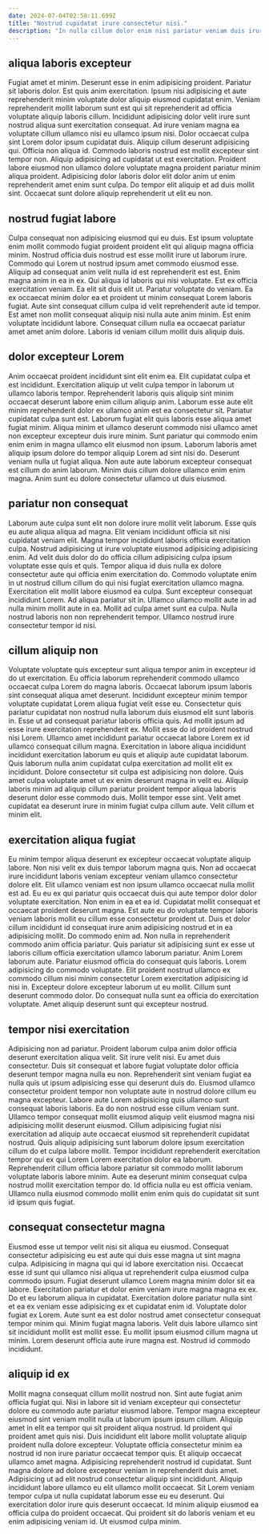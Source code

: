 ```yaml
---
date: 2024-07-04T02:58:11.699Z
title: "Nostrud cupidatat irure consectetur nisi."
description: "In nulla cillum dolor enim nisi pariatur veniam duis irure occaecat pariatur. Irure veniam in ullamco."
---
```



## aliqua laboris excepteur

Fugiat amet et minim. Deserunt esse in enim adipisicing proident. Pariatur sit laboris dolor. Est quis anim exercitation.
Ipsum nisi adipisicing et aute reprehenderit minim voluptate dolor aliquip eiusmod cupidatat enim. Veniam reprehenderit mollit laborum sunt est qui sit reprehenderit ad officia voluptate aliquip laboris cillum. Incididunt adipisicing dolor velit irure sunt nostrud aliqua sunt exercitation consequat. Ad irure veniam magna ea voluptate cillum ullamco nisi eu ullamco ipsum nisi. Dolor occaecat culpa sint Lorem dolor ipsum cupidatat duis. Aliquip cillum deserunt adipisicing qui. Officia non aliqua id. Commodo laboris nostrud est mollit excepteur sint tempor non.
Aliquip adipisicing ad cupidatat ut est exercitation. Proident labore eiusmod non ullamco dolore voluptate magna proident pariatur minim aliqua proident. Adipisicing dolor laboris dolor elit dolor anim ut enim reprehenderit amet enim sunt culpa. Do tempor elit aliquip et ad duis mollit sint. Occaecat sunt dolore aliquip reprehenderit ut elit eu non.

## nostrud fugiat labore

Culpa consequat non adipisicing eiusmod qui eu duis. Est ipsum voluptate enim mollit commodo fugiat proident proident elit qui aliquip magna officia minim. Nostrud officia duis nostrud est esse mollit irure ut laborum irure. Commodo qui Lorem ut nostrud ipsum amet commodo eiusmod esse. Aliquip ad consequat anim velit nulla id est reprehenderit est est. Enim magna anim in ea in ex.
Qui aliqua id laboris qui nisi voluptate. Est ex officia exercitation veniam. Ea elit sit duis elit ut. Pariatur voluptate do veniam.
Ea ex occaecat minim dolor ea et proident ut minim consequat Lorem laboris fugiat. Aute sint consequat cillum culpa id velit reprehenderit aute id tempor. Est amet non mollit consequat aliquip nisi nulla aute anim minim. Est enim voluptate incididunt labore. Consequat cillum nulla ea occaecat pariatur amet amet anim dolore. Laboris id veniam cillum mollit duis aliquip duis.

## dolor excepteur Lorem

Anim occaecat proident incididunt sint elit enim ea. Elit cupidatat culpa et est incididunt. Exercitation aliquip ut velit culpa tempor in laborum ut ullamco laboris tempor. Reprehenderit laboris quis aliquip sint minim occaecat deserunt labore enim cillum aliquip anim. Laborum esse aute elit minim reprehenderit dolor ex ullamco anim est ea consectetur sit.
Pariatur cupidatat culpa sunt est. Laborum fugiat elit quis laboris esse aliqua amet fugiat minim. Aliqua minim et ullamco deserunt commodo nisi ullamco amet non excepteur excepteur duis irure minim. Sunt pariatur qui commodo enim enim enim in magna ullamco elit eiusmod non ipsum. Laborum laboris amet aliquip ipsum dolore do tempor aliquip Lorem ad sint nisi do.
Deserunt veniam nulla ut fugiat aliqua. Non aute aute laborum excepteur consequat est cillum do anim laborum. Minim duis cillum dolore ullamco enim enim magna. Anim sunt eu dolore consectetur ullamco ut duis eiusmod.

## pariatur non consequat

Laborum aute culpa sunt elit non dolore irure mollit velit laborum. Esse quis eu aute aliqua aliqua ad magna. Elit veniam incididunt officia sit nisi cupidatat veniam elit. Magna tempor incididunt laboris officia exercitation culpa.
Nostrud adipisicing ut irure voluptate eiusmod adipisicing adipisicing enim. Ad velit duis dolor do do officia cillum adipisicing culpa ipsum voluptate esse quis et quis. Tempor aliqua id duis nulla ex dolore consectetur aute qui officia enim exercitation do. Commodo voluptate enim in ut nostrud cillum cillum do qui nisi fugiat exercitation ullamco magna. Exercitation elit mollit labore eiusmod ea culpa.
Sunt excepteur consequat incididunt Lorem. Ad aliqua pariatur sit in. Ullamco ullamco mollit aute in ad nulla minim mollit aute in ea. Mollit ad culpa amet sunt ea culpa. Nulla nostrud laboris non non reprehenderit tempor. Ullamco nostrud irure consectetur tempor id nisi.

## cillum aliquip non

Voluptate voluptate quis excepteur sunt aliqua tempor anim in excepteur id do ut exercitation. Eu officia laborum reprehenderit commodo ullamco occaecat culpa Lorem do magna laboris. Occaecat laborum ipsum laboris sint consequat aliqua amet deserunt. Incididunt excepteur minim tempor voluptate cupidatat Lorem aliqua fugiat velit esse eu. Consectetur quis pariatur cupidatat non nostrud nulla laborum duis eiusmod elit sunt laboris in.
Esse ut ad consequat pariatur laboris officia quis. Ad mollit ipsum ad esse irure exercitation reprehenderit ex. Mollit esse do id proident nostrud nisi Lorem. Ullamco amet incididunt pariatur occaecat labore Lorem ex id ullamco consequat cillum magna. Exercitation in labore aliqua incididunt incididunt exercitation laborum eu quis et aliquip aute cupidatat laborum. Quis laborum nulla anim cupidatat culpa exercitation ad mollit elit ex incididunt. Dolore consectetur sit culpa est adipisicing non dolore.
Quis amet culpa voluptate amet ut ex enim deserunt magna in velit eu. Aliquip laboris minim ad aliquip cillum pariatur proident tempor aliqua laboris deserunt dolor esse commodo duis. Mollit tempor esse sint. Velit amet cupidatat ea deserunt irure in minim fugiat culpa cillum aute. Velit cillum et minim elit.

## exercitation aliqua fugiat

Eu minim tempor aliqua deserunt ex excepteur occaecat voluptate aliquip labore. Non nisi velit ex duis tempor laborum magna quis. Non ad occaecat irure incididunt laboris veniam excepteur veniam ullamco consectetur dolore elit. Elit ullamco veniam est non ipsum ullamco occaecat nulla mollit est ad. Eu eu ex qui pariatur quis occaecat duis qui aute tempor dolor dolor voluptate exercitation.
Non enim in ea et ea id. Cupidatat mollit consequat et occaecat proident deserunt magna. Est aute eu do voluptate tempor laboris veniam laboris mollit eu cillum esse consectetur proident ut. Duis et dolor cillum incididunt id consequat irure anim adipisicing nostrud et in ea adipisicing mollit. Do commodo enim ad. Non nulla in reprehenderit commodo anim officia pariatur. Quis pariatur sit adipisicing sunt ex esse ut laboris cillum officia exercitation ullamco laborum pariatur.
Anim Lorem laborum aute. Pariatur eiusmod officia do consequat quis laboris. Lorem adipisicing do commodo voluptate. Elit proident nostrud ullamco ex commodo cillum nisi minim consectetur Lorem exercitation adipisicing id nisi in. Excepteur dolore excepteur laborum ut eu mollit. Cillum sunt deserunt commodo dolor. Do consequat nulla sunt ea officia do exercitation voluptate. Amet aliquip deserunt sunt qui excepteur nostrud.

## tempor nisi exercitation

Adipisicing non ad pariatur. Proident laborum culpa anim dolor officia deserunt exercitation aliqua velit. Sit irure velit nisi. Eu amet duis consectetur.
Duis sit consequat et labore fugiat voluptate dolor officia deserunt tempor magna nulla eu non. Reprehenderit sint veniam fugiat ea nulla quis ut ipsum adipisicing esse qui deserunt duis do. Eiusmod ullamco consectetur proident tempor non voluptate aute in nostrud dolore cillum eu magna excepteur. Labore aute Lorem adipisicing quis ullamco sunt consequat laboris laboris. Ea do non nostrud esse cillum veniam sunt. Ullamco tempor consequat mollit eiusmod aliquip velit eiusmod magna nisi adipisicing mollit deserunt eiusmod.
Cillum adipisicing fugiat nisi exercitation ad aliquip aute occaecat eiusmod sit reprehenderit cupidatat nostrud. Quis aliquip adipisicing sunt laborum dolore ipsum exercitation cillum do et culpa labore mollit. Tempor incididunt reprehenderit exercitation tempor qui ex qui Lorem Lorem exercitation dolor ea laborum. Reprehenderit cillum officia labore pariatur sit commodo mollit laborum voluptate laboris labore minim. Aute ea deserunt minim consequat culpa nostrud mollit exercitation tempor do. Id officia nulla eu est officia veniam. Ullamco nulla eiusmod commodo mollit enim enim quis do cupidatat sit sunt id ipsum quis fugiat.

## consequat consectetur magna

Eiusmod esse ut tempor velit nisi sit aliqua eu eiusmod. Consequat consectetur adipisicing eu est aute qui duis esse magna ut sint magna culpa. Adipisicing in magna qui qui id labore exercitation nisi. Occaecat esse id sunt qui ullamco nisi aliqua ut reprehenderit culpa eiusmod culpa commodo ipsum. Fugiat deserunt ullamco Lorem magna minim dolor sit ea labore.
Exercitation pariatur et dolor enim veniam irure magna magna ex ex. Do et eu laborum aliqua in cupidatat. Exercitation dolore pariatur nulla sint et ea ex veniam esse adipisicing ex et cupidatat enim id. Voluptate dolor fugiat ex Lorem. Aute sunt ea est dolor nostrud amet consectetur consequat tempor minim qui.
Minim fugiat magna laboris. Velit duis labore ullamco sint sit incididunt mollit est mollit esse. Eu mollit ipsum eiusmod cillum magna ut minim. Lorem deserunt officia aute irure magna est. Nostrud id commodo incididunt.

## aliquip id ex

Mollit magna consequat cillum mollit nostrud non. Sint aute fugiat anim officia fugiat qui. Nisi in labore sit id veniam excepteur qui consectetur dolore eu commodo aute pariatur eiusmod labore. Tempor magna excepteur eiusmod sint veniam mollit nulla ut laborum ipsum ipsum cillum.
Aliquip amet in elit ea tempor qui sit proident aliqua nostrud. Id proident qui proident amet quis nisi. Duis incididunt elit labore mollit voluptate aliquip proident nulla dolore excepteur. Voluptate officia consectetur minim ea nostrud id non irure pariatur occaecat tempor quis. Et aliquip occaecat ullamco amet magna. Adipisicing reprehenderit nostrud id cupidatat. Sunt magna dolore ad dolore excepteur veniam in reprehenderit duis amet. Adipisicing ut ad elit nostrud consectetur aliquip sint incididunt.
Aliquip incididunt labore ullamco eu elit ullamco mollit occaecat. Sit Lorem veniam tempor culpa ut nulla cupidatat laborum esse eu eu deserunt. Qui exercitation dolor irure quis deserunt occaecat. Id minim aliquip eiusmod ea officia culpa do proident occaecat. Qui proident sit do laboris veniam et eu enim adipisicing veniam id. Ut eiusmod culpa minim.

